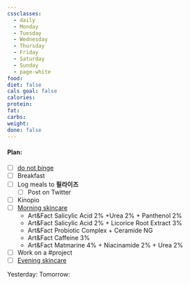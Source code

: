```yaml
---
cssclasses:
  - daily
  - Monday
  - Tuesday
  - Wednesday
  - Thursday
  - Friday
  - Saturday
  - Sunday
  - page-white
food: 
diet: false
cals goal: false
calories: 
protein: 
fat: 
carbs: 
weight: 
done: false
---
```

#### Plan:
- [ ] [do not binge](Daily.md)
- [ ] Breakfast
- [ ] Log meals to **필라이즈**
	- [ ] Post on Twitter
- [ ] Kinopio
- [ ] [Morning skincare](AM.png)
	- Art&Fact Salicylic Acid 2% +Urea 2% + Panthenol 2%
	- Art&Fact Salicylic Acid 2% + Licorice Root Extract 3%
	- Art&Fact Probiotic Complex + Ceramide NG
	- Art&Fact Caffeine 3%
	- Art&Fact Matmarine 4% + Niacinamide 2% + Urea 2%
- [ ] Work on a #project 
- [ ] [Evening skincare](PM.png)

Yesterday: 
Tomorrow: 